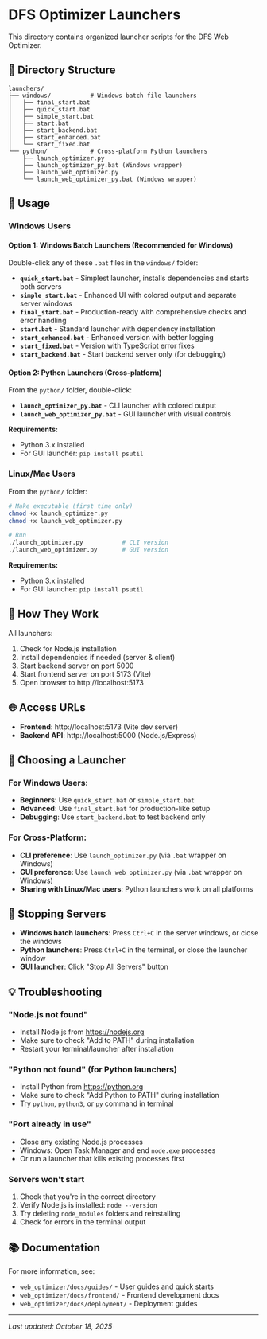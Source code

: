 # DFS Optimizer Launchers

This directory contains organized launcher scripts for the DFS Web Optimizer.

## 📁 Directory Structure

```
launchers/
├── windows/           # Windows batch file launchers
│   ├── final_start.bat
│   ├── quick_start.bat
│   ├── simple_start.bat
│   ├── start.bat
│   ├── start_backend.bat
│   ├── start_enhanced.bat
│   └── start_fixed.bat
└── python/            # Cross-platform Python launchers
    ├── launch_optimizer.py
    ├── launch_optimizer_py.bat (Windows wrapper)
    ├── launch_web_optimizer.py
    └── launch_web_optimizer_py.bat (Windows wrapper)
```

## 🚀 Usage

### Windows Users

#### Option 1: Windows Batch Launchers (Recommended for Windows)

Double-click any of these `.bat` files in the `windows/` folder:

- **`quick_start.bat`** - Simplest launcher, installs dependencies and starts both servers
- **`simple_start.bat`** - Enhanced UI with colored output and separate server windows
- **`final_start.bat`** - Production-ready with comprehensive checks and error handling
- **`start.bat`** - Standard launcher with dependency installation
- **`start_enhanced.bat`** - Enhanced version with better logging
- **`start_fixed.bat`** - Version with TypeScript error fixes
- **`start_backend.bat`** - Start backend server only (for debugging)

#### Option 2: Python Launchers (Cross-platform)

From the `python/` folder, double-click:

- **`launch_optimizer_py.bat`** - CLI launcher with colored output
- **`launch_web_optimizer_py.bat`** - GUI launcher with visual controls

**Requirements:**
- Python 3.x installed
- For GUI launcher: `pip install psutil`

### Linux/Mac Users

From the `python/` folder:

```bash
# Make executable (first time only)
chmod +x launch_optimizer.py
chmod +x launch_web_optimizer.py

# Run
./launch_optimizer.py           # CLI version
./launch_web_optimizer.py       # GUI version
```

**Requirements:**
- Python 3.x installed
- For GUI launcher: `pip install psutil`

## 🔧 How They Work

All launchers:
1. Check for Node.js installation
2. Install dependencies if needed (server & client)
3. Start backend server on port 5000
4. Start frontend server on port 5173 (Vite)
5. Open browser to http://localhost:5173

## 🌐 Access URLs

- **Frontend**: http://localhost:5173 (Vite dev server)
- **Backend API**: http://localhost:5000 (Node.js/Express)

## 📝 Choosing a Launcher

### For Windows Users:
- **Beginners**: Use `quick_start.bat` or `simple_start.bat`
- **Advanced**: Use `final_start.bat` for production-like setup
- **Debugging**: Use `start_backend.bat` to test backend only

### For Cross-Platform:
- **CLI preference**: Use `launch_optimizer.py` (via `.bat` wrapper on Windows)
- **GUI preference**: Use `launch_web_optimizer.py` (via `.bat` wrapper on Windows)
- **Sharing with Linux/Mac users**: Python launchers work on all platforms

## 🛑 Stopping Servers

- **Windows batch launchers**: Press `Ctrl+C` in the server windows, or close the windows
- **Python launchers**: Press `Ctrl+C` in the terminal, or close the launcher window
- **GUI launcher**: Click "Stop All Servers" button

## 💡 Troubleshooting

### "Node.js not found"
- Install Node.js from https://nodejs.org
- Make sure to check "Add to PATH" during installation
- Restart your terminal/launcher after installation

### "Python not found" (for Python launchers)
- Install Python from https://python.org
- Make sure to check "Add Python to PATH" during installation
- Try `python`, `python3`, or `py` command in terminal

### "Port already in use"
- Close any existing Node.js processes
- Windows: Open Task Manager and end `node.exe` processes
- Or run a launcher that kills existing processes first

### Servers won't start
1. Check that you're in the correct directory
2. Verify Node.js is installed: `node --version`
3. Try deleting `node_modules` folders and reinstalling
4. Check for errors in the terminal output

## 📚 Documentation

For more information, see:
- `web_optimizer/docs/guides/` - User guides and quick starts
- `web_optimizer/docs/frontend/` - Frontend development docs
- `web_optimizer/docs/deployment/` - Deployment guides

---

*Last updated: October 18, 2025*

